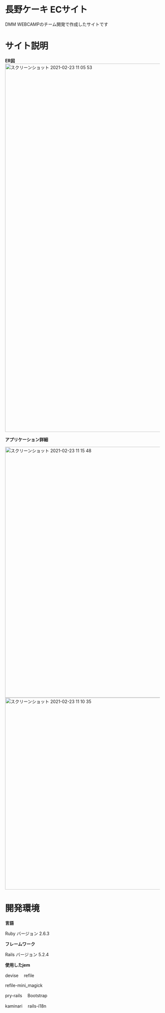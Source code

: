 # 長野ケーキ ECサイト
DMM WEBCAMPのチーム開発で作成したサイトです

# サイト説明
**ER図**
<img width="1194" alt="スクリーンショット 2021-02-23 11 05 53" src="https://user-images.githubusercontent.com/76934756/108793672-6e09a680-75c7-11eb-9179-5f0af1e43604.png">

**アプリケーション詳細**


<img width="813" alt="スクリーンショット 2021-02-23 11 15 48" src="https://user-images.githubusercontent.com/76934756/108794197-acec2c00-75c8-11eb-92d9-a53188b3d3a7.png">
<img width="622" alt="スクリーンショット 2021-02-23 11 10 35" src="https://user-images.githubusercontent.com/76934756/108793929-11f35200-75c8-11eb-9fe8-f99416ea8b0b.png">

# 開発環境
**言語**

Ruby バージョン 2.6.3

**フレームワーク**

Rails バージョン 5.2.4

**使用したjem**

devise   　refile

refile-mini_magick

pry-rails  　Bootstrap

kaminari  　rails-i18n
